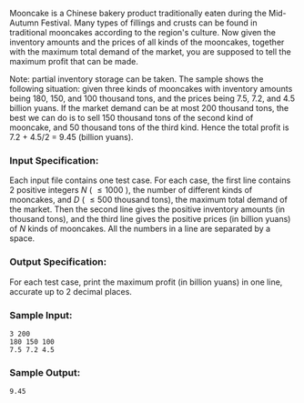 <!-- Title
Mooncake (25)
-->
Mooncake is a Chinese bakery product traditionally eaten during the Mid-Autumn
Festival. Many types of fillings and crusts can be found in traditional
mooncakes according to the region's culture. Now given the inventory amounts
and the prices of all kinds of the mooncakes, together with the maximum total
demand of the market, you are supposed to tell the maximum profit that can be
made.

Note: partial inventory storage can be taken. The sample shows the following
situation: given three kinds of mooncakes with inventory amounts being 180,
150, and 100 thousand tons, and the prices being 7.5, 7.2, and 4.5 billion
yuans. If the market demand can be at most 200 thousand tons, the best we can
do is to sell 150 thousand tons of the second kind of mooncake, and 50
thousand tons of the third kind. Hence the total profit is 7.2 + 4.5/2 = 9.45
(billion yuans).

### Input Specification:

Each input file contains one test case. For each case, the first line contains
2 positive integers $N$ ( $\le 1000$ ), the number of different kinds of
mooncakes, and $D$ ( $\le 500$ thousand tons), the maximum total demand of the
market. Then the second line gives the positive inventory amounts (in thousand
tons), and the third line gives the positive prices (in billion yuans) of $N$
kinds of mooncakes. All the numbers in a line are separated by a space.

### Output Specification:

For each test case, print the maximum profit (in billion yuans) in one line,
accurate up to 2 decimal places.

### Sample Input:

    
    
    3 200
    180 150 100
    7.5 7.2 4.5
    

### Sample Output:

    
    
    9.45
    


